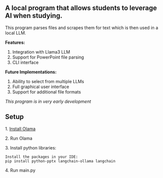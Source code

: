 <h2>A local program that allows students to leverage AI when studying.</h1>
<p>This program parses files and scrapes them for text which is then used in a local LLM.</p>
<strong>Features:</strong>
<ol>
  <li>Integration with Llama3 LLM</li>
  <li>Support for PowerPoint file parsing</li>
  <li>CLI interface</li>
</ol>
<strong>Future Implementations:</strong>
<ol>
  <li>Ability to select from multiple LLMs</li>
  <li>Full graphical user interface</li>
  <li>Support for additional file formats</li>
</ol>
<em>This program is in very early development</em>

<h2>Setup</h2>

<p>1. <a href="https://ollama.com/">Install Olama</a></p>

<p>2. Run Olama</p>

<p>3. Install python libraries:</p>
<body>

    Install the packages in your IDE:
    pip install python-pptx langchain-ollama langchain
    

</body>
<p>4. Run main.py</p>

